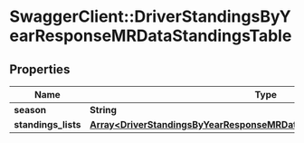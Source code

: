 # SwaggerClient::DriverStandingsByYearResponseMRDataStandingsTable

## Properties
Name | Type | Description | Notes
------------ | ------------- | ------------- | -------------
**season** | **String** |  | [optional] 
**standings_lists** | [**Array&lt;DriverStandingsByYearResponseMRDataStandingsTableStandingsLists&gt;**](DriverStandingsByYearResponseMRDataStandingsTableStandingsLists.md) |  | [optional] 


